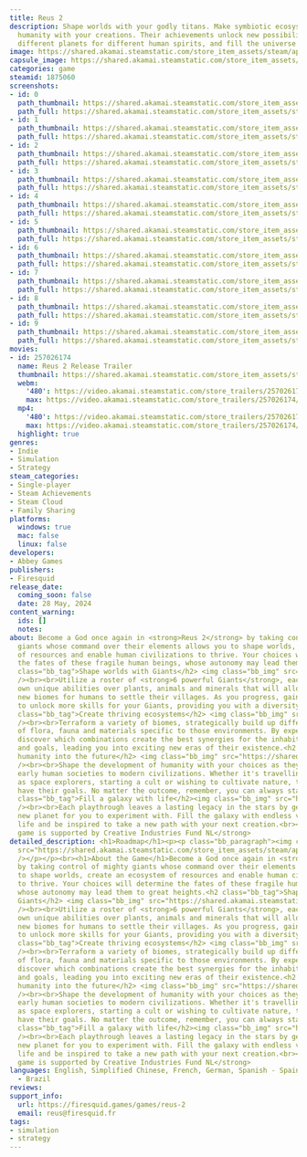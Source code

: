 ```yaml
---
title: Reus 2
description: Shape worlds with your godly titans. Make symbiotic ecosystems and inspire
  humanity with your creations. Their achievements unlock new possibilities. Make
  different planets for different human spirits, and fill the universe with life!
image: https://shared.akamai.steamstatic.com/store_item_assets/steam/apps/1875060/header.jpg?t=1733735473
capsule_image: https://shared.akamai.steamstatic.com/store_item_assets/steam/apps/1875060/8cbfb6eb800d81f97d72b7ea887da607d70eabb5/capsule_231x87.jpg?t=1733735473
categories: game
steamid: 1875060
screenshots:
- id: 0
  path_thumbnail: https://shared.akamai.steamstatic.com/store_item_assets/steam/apps/1875060/ss_96779e4b5d25579294a6db9a733e0c0b977c773e.600x338.jpg?t=1733735473
  path_full: https://shared.akamai.steamstatic.com/store_item_assets/steam/apps/1875060/ss_96779e4b5d25579294a6db9a733e0c0b977c773e.1920x1080.jpg?t=1733735473
- id: 1
  path_thumbnail: https://shared.akamai.steamstatic.com/store_item_assets/steam/apps/1875060/ss_98bfe72c1f49c00f337c841ad034cbf5ba497c48.600x338.jpg?t=1733735473
  path_full: https://shared.akamai.steamstatic.com/store_item_assets/steam/apps/1875060/ss_98bfe72c1f49c00f337c841ad034cbf5ba497c48.1920x1080.jpg?t=1733735473
- id: 2
  path_thumbnail: https://shared.akamai.steamstatic.com/store_item_assets/steam/apps/1875060/ss_6df15484ccb945174ead2556e309b2e5ebcc93d7.600x338.jpg?t=1733735473
  path_full: https://shared.akamai.steamstatic.com/store_item_assets/steam/apps/1875060/ss_6df15484ccb945174ead2556e309b2e5ebcc93d7.1920x1080.jpg?t=1733735473
- id: 3
  path_thumbnail: https://shared.akamai.steamstatic.com/store_item_assets/steam/apps/1875060/ss_97361f210a085ad629c0c041ee43224cbe9ff03c.600x338.jpg?t=1733735473
  path_full: https://shared.akamai.steamstatic.com/store_item_assets/steam/apps/1875060/ss_97361f210a085ad629c0c041ee43224cbe9ff03c.1920x1080.jpg?t=1733735473
- id: 4
  path_thumbnail: https://shared.akamai.steamstatic.com/store_item_assets/steam/apps/1875060/ss_b92be11895576aa05e72b0800d08e9c4313e7a34.600x338.jpg?t=1733735473
  path_full: https://shared.akamai.steamstatic.com/store_item_assets/steam/apps/1875060/ss_b92be11895576aa05e72b0800d08e9c4313e7a34.1920x1080.jpg?t=1733735473
- id: 5
  path_thumbnail: https://shared.akamai.steamstatic.com/store_item_assets/steam/apps/1875060/ss_dadaf870ae5595c2831f0f86b350f86f041be7fc.600x338.jpg?t=1733735473
  path_full: https://shared.akamai.steamstatic.com/store_item_assets/steam/apps/1875060/ss_dadaf870ae5595c2831f0f86b350f86f041be7fc.1920x1080.jpg?t=1733735473
- id: 6
  path_thumbnail: https://shared.akamai.steamstatic.com/store_item_assets/steam/apps/1875060/ss_099121512f998e53753ff8aac13939494eb30381.600x338.jpg?t=1733735473
  path_full: https://shared.akamai.steamstatic.com/store_item_assets/steam/apps/1875060/ss_099121512f998e53753ff8aac13939494eb30381.1920x1080.jpg?t=1733735473
- id: 7
  path_thumbnail: https://shared.akamai.steamstatic.com/store_item_assets/steam/apps/1875060/ss_877bb429d25712425515e2fbdcf5a9b77fe914e4.600x338.jpg?t=1733735473
  path_full: https://shared.akamai.steamstatic.com/store_item_assets/steam/apps/1875060/ss_877bb429d25712425515e2fbdcf5a9b77fe914e4.1920x1080.jpg?t=1733735473
- id: 8
  path_thumbnail: https://shared.akamai.steamstatic.com/store_item_assets/steam/apps/1875060/ss_987f5172e75853466bbf4d70b7858d4b73579f88.600x338.jpg?t=1733735473
  path_full: https://shared.akamai.steamstatic.com/store_item_assets/steam/apps/1875060/ss_987f5172e75853466bbf4d70b7858d4b73579f88.1920x1080.jpg?t=1733735473
- id: 9
  path_thumbnail: https://shared.akamai.steamstatic.com/store_item_assets/steam/apps/1875060/ss_f7ec565f93b298704c1ac19732510e9ea1b95b5c.600x338.jpg?t=1733735473
  path_full: https://shared.akamai.steamstatic.com/store_item_assets/steam/apps/1875060/ss_f7ec565f93b298704c1ac19732510e9ea1b95b5c.1920x1080.jpg?t=1733735473
movies:
- id: 257026174
  name: Reus 2 Release Trailer
  thumbnail: https://shared.akamai.steamstatic.com/store_item_assets/steam/apps/257026174/movie.293x165.jpg?t=1716903181
  webm:
    '480': https://video.akamai.steamstatic.com/store_trailers/257026174/movie480_vp9.webm?t=1716903181
    max: https://video.akamai.steamstatic.com/store_trailers/257026174/movie_max_vp9.webm?t=1716903181
  mp4:
    '480': https://video.akamai.steamstatic.com/store_trailers/257026174/movie480.mp4?t=1716903181
    max: https://video.akamai.steamstatic.com/store_trailers/257026174/movie_max.mp4?t=1716903181
  highlight: true
genres:
- Indie
- Simulation
- Strategy
steam_categories:
- Single-player
- Steam Achievements
- Steam Cloud
- Family Sharing
platforms:
  windows: true
  mac: false
  linux: false
developers:
- Abbey Games
publishers:
- Firesquid
release_date:
  coming_soon: false
  date: 28 May, 2024
content_warning:
  ids: []
  notes:
about: Become a God once again in <strong>Reus 2</strong> by taking control of mighty
  giants whose command over their elements allows you to shape worlds, create an ecosystem
  of resources and enable human civilizations to thrive. Your choices will determine
  the fates of these fragile human beings, whose autonomy may lead them to great heights.<h2
  class="bb_tag">Shape worlds with Giants</h2> <img class="bb_img" src="https://shared.akamai.steamstatic.com/store_item_assets/steam/apps/1875060/extras/GIF_1.gif?t=1733735473"
  /><br><br>Utilize a roster of <strong>6 powerful Giants</strong>, each with their
  own unique abilities over plants, animals and minerals that will allow you to create
  new biomes for humans to settle their villages. As you progress, gain inspiration
  to unlock more skills for your Giants, providing you with a diversity of choices.<h2
  class="bb_tag">Create thriving ecosystems</h2> <img class="bb_img" src="https://shared.akamai.steamstatic.com/store_item_assets/steam/apps/1875060/extras/GIF_2.gif?t=1733735473"
  /><br><br>Terraform a variety of biomes, strategically build up different combinations
  of flora, fauna and materials specific to those environments. By experimenting,
  discover which combinations create the best synergies for the inhabitants' needs
  and goals, leading you into exciting new eras of their existence.<h2 class="bb_tag">Lead
  humanity into the future</h2> <img class="bb_img" src="https://shared.akamai.steamstatic.com/store_item_assets/steam/apps/1875060/extras/GIF_3.gif?t=1733735473"
  /><br><br>Shape the development of humanity with your choices as they evolve from
  early human societies to modern civilizations. Whether it's travelling to the stars
  as space explorers, starting a cult or wishing to cultivate nature, they will all
  have their goals. No matter the outcome, remember, you can always start a new humanity.<h2
  class="bb_tag">Fill a galaxy with life</h2><img class="bb_img" src="https://shared.akamai.steamstatic.com/store_item_assets/steam/apps/1875060/extras/REUS2-GIF4-Update.gif?t=1733735473"
  /><br><br>Each playthrough leaves a lasting legacy in the stars by generating a
  new planet for you to experiment with. Fill the galaxy with endless variations of
  life and be inspired to take a new path with your next creation.<br><br><strong>This
  game is supported by Creative Industries Fund NL</strong>
detailed_description: <h1>Roadmap</h1><p><p class="bb_paragraph"><img class="bb_img"
  src="https://shared.akamai.steamstatic.com/store_item_assets/steam/apps/1875060/extras/REUS2_RoadMap05Vertical_Variation1_2025__1_.jpg?t=1733735473"
  /></p></p><br><h1>About the Game</h1>Become a God once again in <strong>Reus 2</strong>
  by taking control of mighty giants whose command over their elements allows you
  to shape worlds, create an ecosystem of resources and enable human civilizations
  to thrive. Your choices will determine the fates of these fragile human beings,
  whose autonomy may lead them to great heights.<h2 class="bb_tag">Shape worlds with
  Giants</h2> <img class="bb_img" src="https://shared.akamai.steamstatic.com/store_item_assets/steam/apps/1875060/extras/GIF_1.gif?t=1733735473"
  /><br><br>Utilize a roster of <strong>6 powerful Giants</strong>, each with their
  own unique abilities over plants, animals and minerals that will allow you to create
  new biomes for humans to settle their villages. As you progress, gain inspiration
  to unlock more skills for your Giants, providing you with a diversity of choices.<h2
  class="bb_tag">Create thriving ecosystems</h2> <img class="bb_img" src="https://shared.akamai.steamstatic.com/store_item_assets/steam/apps/1875060/extras/GIF_2.gif?t=1733735473"
  /><br><br>Terraform a variety of biomes, strategically build up different combinations
  of flora, fauna and materials specific to those environments. By experimenting,
  discover which combinations create the best synergies for the inhabitants' needs
  and goals, leading you into exciting new eras of their existence.<h2 class="bb_tag">Lead
  humanity into the future</h2> <img class="bb_img" src="https://shared.akamai.steamstatic.com/store_item_assets/steam/apps/1875060/extras/GIF_3.gif?t=1733735473"
  /><br><br>Shape the development of humanity with your choices as they evolve from
  early human societies to modern civilizations. Whether it's travelling to the stars
  as space explorers, starting a cult or wishing to cultivate nature, they will all
  have their goals. No matter the outcome, remember, you can always start a new humanity.<h2
  class="bb_tag">Fill a galaxy with life</h2><img class="bb_img" src="https://shared.akamai.steamstatic.com/store_item_assets/steam/apps/1875060/extras/REUS2-GIF4-Update.gif?t=1733735473"
  /><br><br>Each playthrough leaves a lasting legacy in the stars by generating a
  new planet for you to experiment with. Fill the galaxy with endless variations of
  life and be inspired to take a new path with your next creation.<br><br><strong>This
  game is supported by Creative Industries Fund NL</strong>
languages: English, Simplified Chinese, French, German, Spanish - Spain, Portuguese
  - Brazil
reviews:
support_info:
  url: https://firesquid.games/games/reus-2
  email: reus@firesquid.fr
tags:
- simulation
- strategy
---
```


